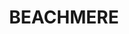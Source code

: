 ---
lastmod: '2025-04-06T06:05:21+00:00'
latitude: -27.070177
layout: suburb
longitude: 152.960273
postcode: '4510'
state: QLD
title: BEACHMERE
url: /qld/beachmere/
---
